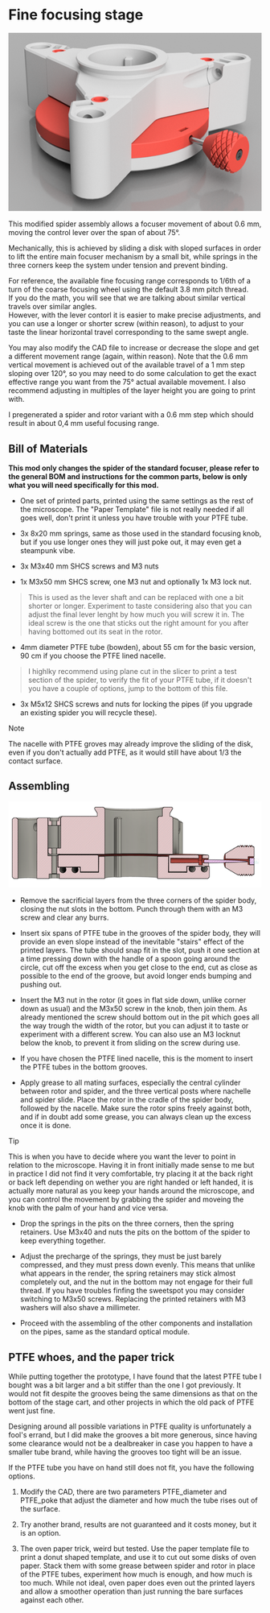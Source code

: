 # Fine focusing stage

![/Mods/Optical/Fine%20focus%20spider/render.png](/Mods/Optical/Fine%20focus%20spider/render.png)

This modified spider assembly allows a focuser movement of about 0.6 mm, moving the control lever over the span of about 75°.

Mechanically, this is achieved by sliding a disk with sloped surfaces in order to lift the entire main focuser mechanism by a small bit, while springs in the three corners keep the system under tension and prevent binding.

For reference, the available fine focusing range corresponds to 1/6th of a turn of the coarse focusing wheel using the default 3.8 mm pitch thread.  
If you do the math, you will see that we are talking about similar vertical travels over similar angles.  
However, with the lever contorl it is easier to make precise adjustments, and you can use a longer or shorter screw (within reason), to adjust to your taste the linear horizontal travel corresponding to the same swept angle. 

You may also modify the CAD file to increase or decrease the slope and get a different movement range (again, within reason).
Note that the 0.6 mm vertical movement is achieved out of the available travel of a 1 mm step sloping over 120°, so you may need to do some calculation to get the exact effective range you want from the 75° actual available movement.
I also recommend adjusting in multiples of the layer height you are going to print with.

I pregenerated a spider and rotor variant with a 0.6 mm step which should result in about 0,4 mm useful focusing range.

## Bill of Materials

**This mod only changes the spider of the standard focuser, please refer to the general BOM and instructions for the common parts, below is only what you will need specifically for this mod.**

- One set of printed parts, printed using the same settings as the rest of the microscope.
The "Paper Template" file is not really needed if all goes well, don't print it unless you have trouble with your PTFE tube.

- 3x 8x20 mm springs, same as those used in the standard focusing knob, but if you use longer ones they will just poke out, it may even get a steampunk vibe.

- 3x M3x40 mm SHCS screws and M3 nuts 

- 1x M3x50 mm SHCS screw, one M3 nut and optionally 1x M3 lock nut.    
>This is used as the lever shaft and can be replaced with one a bit shorter or longer. Experiment to taste considering also that you can adjust the final lever lenght by how much you will screw it in. The ideal screw is the one that sticks out the right amount for you after having bottomed out its seat in the rotor.

- 4mm diameter PTFE tube (bowden), about 55 cm for the basic version, 90 cm if you choose the PTFE lined nacelle.  
>I highlky recommend using plane cut in the slicer to print a test section of the spider, to verify the fit of your PTFE tube, if it doesn't you have a couple of options, jump to the bottom of this file.

- 3x M5x12 SHCS screws and nuts for locking the pipes (if you upgrade an existing spider you will recycle these).

>[!NOTE]
>The nacelle with PTFE groves may already improve the sliding of the disk, even if you don't actually add PTFE, as it would still have about 1/3 the contact surface.

## Assembling

![/Mods/Optical/Fine%20focus%20stage/section.png](/Mods/Optical/Fine%20focus%20stage/section.png)

- Remove the sacrificial layers from the three corners of the spider body, closing the nut slots in the bottom. Punch through them with an M3 screw and clear any burrs.

- Insert six spans of PTFE tube in the grooves of the spider body, they will provide an even slope instead of the inevitable "stairs" effect of the printed layers.   The tube should snap fit in the slot, push it one section at a time pressing down with the handle of a spoon going around the circle, cut off the excess when you get close to the end, cut as close as possible to the end of the groove, but avoid longer ends bumping and pushing out.

- Insert the M3 nut in the rotor (it goes in flat side down, unlike corner down as usual) and the M3x50 screw in the knob, then join them. As already mentioned the screw should bottom out in the pit which goes all the way trough the width of the rotor, but you can adjust it to taste or experiment with a different screw. You can also use an M3 locknut below the knob, to prevent it from sliding on the screw during use.

- If you have chosen the PTFE lined nacelle, this is the moment to insert the PTFE tubes in the bottom grooves.

- Apply grease to all mating surfaces, especially the central cylinder between rotor and spider, and the three vertical posts where nachelle and spider slide.  Place the rotor in the cradle of the spider body, followed by the nacelle. Make sure the rotor spins freely against both, and if in doubt add some grease, you can always clean up the excess once it is done.

>[!TIP]
>This is when you have to decide where you want the lever to point in relation to the microscope. Having it in front initially made sense to me but in practice I did not find it very comfortable, try placing it at the back right or back left depending on wether you are right handed or left handed, it is actually more natural as you keep your hands around the microscope, and you can control the movement by grabbing the spider and moveing the knob with the palm of your hand and vice versa.

- Drop the springs in the pits on the three corners, then the spring retainers. Use M3x40 and nuts the pits on the bottom of the spider to keep everything together. 

- Adjust the precharge of the springs, they must be just barely compressed, and they must press down evenly.  This means that unlike what appears in the render, the spring retainers may stick almost completely out, and the nut in the bottom may not engage for their full thread. If you have troubles finfing the sweetspot you may consider switching to M3x50 screws. Replacing the printed retainers with M3 washers will also shave a millimeter.      

- Proceed with the assembling of the other components and installation on the pipes, same as the standard optical module.

## PTFE whoes, and the paper trick

While putting together the prototype, I have found that the latest PTFE tube I bought was a bit larger and a bit stiffer than the one I got previously. It would not fit despite the grooves being the same dimensions as that on the bottom of the stage cart, and other projects in which the old pack of PTFE went just fine.  

Designing around all possible variations in PTFE quality is unfortunately a fool's errand, but I did make the grooves a bit more generous, since having some clearance would not be a dealbreaker in case you happen to have a smaller tube brand, while having the grooves too tight will be an issue.

If the PTFE tube you have on hand still does not fit, you have the following options.

1. Modify the CAD, there are two parameters PTFE_diameter and PTFE_poke that adjust the diameter and how much the tube rises out of the surface.

2. Try another brand, results are not guaranteed and it costs money, but it is an option.

3. The oven paper trick, weird but tested. Use the paper template file to print a donut shaped template, and use it to cut out some disks of oven paper. Stack them with some grease between spider and rotor in place of the PTFE tubes, experiment how much is enough, and how much is too much. While not ideal, oven paper does even out the printed layers and allow a smoother operation than just running the bare surfaces against each other.